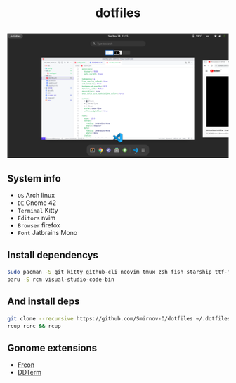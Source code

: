 <h1 align="center">dotfiles</h1>

![System screenhot](./screen.png)
--------------------------------

## System info
- `OS` Arch linux
- `DE` Gnome 42
- `Terminal` Kitty
- `Editors` nvim
- `Browser` firefox
- `Font` Jatbrains Mono

## Install dependencys
```bash
sudo pacman -S git kitty github-cli neovim tmux zsh fish starship ttf-jetbrains-mono
paru -S rcm visual-studio-code-bin
```

## And install deps
```bash
git clone --recursive https://github.com/Smirnov-O/dotfiles ~/.dotfiles
rcup rcrc && rcup
```

## Gonome extensions
- [Freon](https://extensions.gnome.org/extension/841/freon)
- [DDTerm](https://extensions.gnome.org/extension/3780/ddterm)
